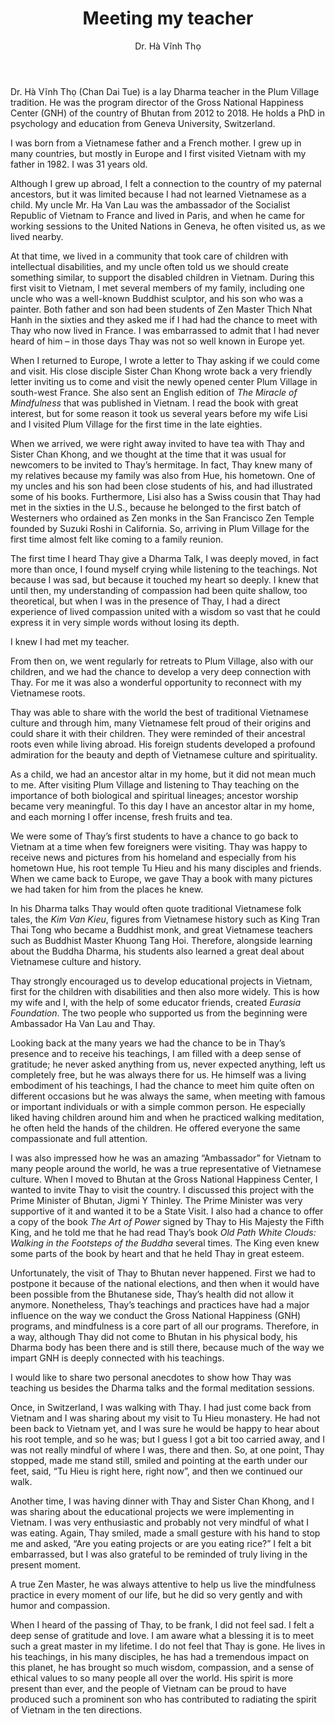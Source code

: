 ﻿---
title: Meeting my teacher
author: Dr. Hà Vĩnh Thọ
---
<!-- *(In memory of a prominent son of Vietnam)* -->

<!-- January 27 2022 -->
<!-- Palézieux Switzerland -->

<p class="editors-preface">Dr. Hà Vĩnh Thọ (Chan Dai Tue) is a lay Dharma teacher in the Plum Village tradition. He was the program director of the Gross National Happiness Center (GNH) of the country of Bhutan from 2012 to 2018. He holds a PhD in psychology and education from Geneva University, Switzerland.</p>

I was born from a Vietnamese father and a French mother. I grew up in many countries, but mostly in Europe and I first visited Vietnam with my father in 1982. I was 31 years old.

Although I grew up abroad, I felt a connection to the country of my paternal ancestors, but it was limited because I had not learned Vietnamese as a child. My uncle Mr. Ha Van Lau was the ambassador of the Socialist Republic of Vietnam to France and lived in Paris, and when he came for working sessions to the United Nations in Geneva, he often visited us, as we lived nearby. 

At that time, we lived in a community that took care of children with intellectual disabilities, and my uncle often told us we should create something similar, to support the disabled children in Vietnam. During this first visit to Vietnam, I met several members of my family, including one uncle who was a well-known Buddhist sculptor, and his son who was a painter. Both father and son had been students of Zen Master Thich Nhat Hanh in the sixties and they asked me if I had had the chance to meet with Thay who now lived in France. I was embarrassed to admit that I had never heard of him – in those days Thay was not so well known in Europe yet.

When I returned to Europe, I wrote a letter to Thay asking if we could come and visit. His close disciple Sister Chan Khong wrote back a very friendly letter inviting us to come and visit the newly opened center Plum Village in south-west France. She also sent an English edition of *The Miracle of Mindfulness* that was published in Vietnam. I read the book with great interest, but for some reason it took us several years before my wife Lisi and I visited Plum Village for the first time in the late eighties.

When we arrived, we were right away invited to have tea with Thay and Sister Chan Khong, and we thought at the time that it was usual for newcomers to be invited to Thay’s hermitage. In fact, Thay knew many of my relatives because my family was also from Hue, his hometown. One of my uncles and his son had been close students of his, and had illustrated some of his books. Furthermore, Lisi also has a Swiss cousin that Thay had met in the sixties in the U.S., because he belonged to the first batch of Westerners who ordained as Zen monks in the San Francisco Zen Temple founded by Suzuki Roshi in California. So, arriving in Plum Village for the first time almost felt like coming to a family reunion.

The first time I heard Thay give a Dharma Talk, I was deeply moved, in fact more than once, I found myself crying while listening to the teachings. Not because I was sad, but because it touched my heart so deeply. I knew that until then, my understanding of compassion had been quite shallow, too theoretical, but when I was in the presence of Thay, I had a direct experience of lived compassion united with a wisdom so vast that he could express it in very simple words without losing its depth.

I knew I had met my teacher.

From then on, we went regularly for retreats to Plum Village, also with our children, and we had the chance to develop a very deep connection with Thay. For me it was also a wonderful opportunity to reconnect with my Vietnamese roots.

Thay was able to share with the world the best of traditional Vietnamese culture and through him, many Vietnamese felt proud of their origins and could share it with their children. They were reminded of their ancestral roots even while living abroad. His foreign students developed a profound admiration for the beauty and depth of Vietnamese culture and spirituality.

As a child, we had an ancestor altar in my home, but it did not mean much to me. After visiting Plum Village and listening to Thay teaching on the importance of both biological and spiritual lineages; ancestor worship became very meaningful. To this day I have an ancestor altar in my home, and each morning I offer incense, fresh fruits and tea.

We were some of Thay’s first students to have a chance to go back to Vietnam at a time when few foreigners were visiting. Thay was happy to receive news and pictures from his homeland and especially from his hometown Hue, his root temple Tu Hieu and his many disciples and friends. When we came back to Europe, we gave Thay a book with many pictures we had taken for him from the places he knew.

In his Dharma talks Thay would often quote traditional Vietnamese folk tales, the *Kim Van Kieu*, figures from Vietnamese history such as King Tran Thai Tong who became a Buddhist monk, and great Vietnamese teachers such as Buddhist Master Khuong Tang Hoi. Therefore, alongside learning about the Buddha Dharma, his students also learned a great deal about Vietnamese culture and history.

Thay strongly encouraged us to develop educational projects in Vietnam, first for the children with disabilities and then also more widely. This is how my wife and I, with the help of some educator friends, created *Eurasia Foundation*. The two people who supported us from the beginning were Ambassador Ha Van Lau and Thay.

Looking back at the many years we had the chance to be in Thay’s presence and to receive his teachings, I am filled with a deep sense of gratitude; he never asked anything from us, never expected anything, left us completely free, but he was always there for us. He himself was a living embodiment of his teachings, I had the chance to meet him quite often on different occasions but he was always the same, when meeting with famous or important individuals or with a simple common person. He especially liked having children around him and when he practiced walking meditation, he often held the hands of the children. He offered everyone the same compassionate and full attention.

I was also impressed how he was an amazing “Ambassador” for Vietnam to many people around the world, he was a true representative of Vietnamese culture. When I moved to Bhutan at the Gross National Happiness Center, I wanted to invite Thay to visit the country. I discussed this project with the Prime Minister of Bhutan, Jigmi Y Thinley. The Prime Minister was very supportive of it and wanted it to be a State Visit. I also had a chance to offer a copy of the book *The Art of Power* signed by Thay to His Majesty the Fifth King, and he told me that he had read Thay’s book *Old Path White Clouds: Walking in the Footsteps of the Buddha* several times. The King even knew some parts of the book by heart and that he held Thay in great esteem.

Unfortunately, the visit of Thay to Bhutan never happened. First we had to postpone it because of the national elections, and then when it would have been possible from the Bhutanese side, Thay’s health did not allow it anymore. Nonetheless, Thay’s teachings and practices have had a major influence on the way we conduct the Gross National Happiness (GNH) programs, and mindfulness is a core part of all our programs. Therefore, in a way, although Thay did not come to Bhutan in his physical body, his Dharma body has been there and is still there, because much of the way we impart GNH is deeply connected with his teachings.

I would like to share two personal anecdotes to show how Thay was teaching us besides the Dharma talks and the formal meditation sessions.

Once, in Switzerland, I was walking with Thay. I had just come back from Vietnam and I was sharing about my visit to Tu Hieu monastery. He had not been back to Vietnam yet, and I was sure he would be happy to hear about his root temple, and so he was; but I guess I got a bit too carried away, and I was not really mindful of where I was, there and then. So, at one point, Thay stopped, made me stand still, smiled and pointing at the earth under our feet, said, “Tu Hieu is right here, right now”, and then we continued our walk.

Another time, I was having dinner with Thay and Sister Chan Khong, and I was sharing about the educational projects we were implementing in Vietnam. I was very enthusiastic and probably not very mindful of what I was eating. Again, Thay smiled, made a small gesture with his hand to stop me and asked, “Are you eating projects or are you eating rice?” I felt a bit embarrassed, but I was also grateful to be reminded of truly living in the present moment.

A true Zen Master, he was always attentive to help us live the mindfulness practice in every moment of our life, but he did so very gently and with humor and compassion.

When I heard of the passing of Thay, to be frank, I did not feel sad. I felt a deep sense of gratitude and love. I am aware what a blessing it is to meet such a great master in my lifetime. I do not feel that Thay is gone. He lives in his teachings, in his many disciples, he has had a tremendous impact on this planet, he has brought so much wisdom, compassion, and a sense of ethical values to so many people all over the world. His spirit is more present than ever, and the people of Vietnam can be proud to have produced such a prominent son who has contributed to radiating the spirit of Vietnam in the ten directions.